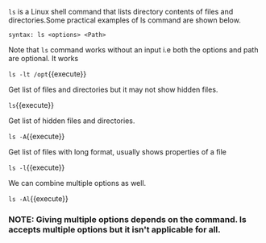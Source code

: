 
`ls` is a Linux shell command that lists directory contents of files and directories.Some practical examples of ls command are shown below.

`syntax: ls <options> <Path>`

Note that `ls` command works without an input i.e both the options and path are optional. It works 

`ls -lt /opt`{{execute}}

Get list of files and directories but it may not show hidden files.

`ls`{{execute}} 

Get list of hidden files and directories.

`ls -A`{{execute}}

Get list of files with long format, usually shows properties of a file

`ls -l`{{execute}} 

 We can combine multiple options as well.

`ls -Al`{{execute}}

### NOTE: Giving multiple options depends on the command. ls accepts multiple options but it isn't applicable for all.